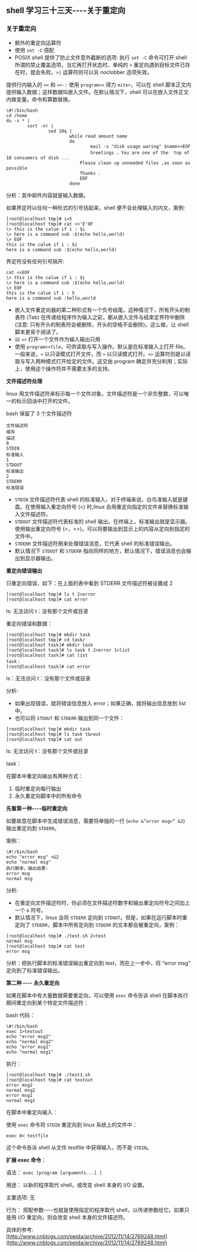 ## shell 学习三十三天----关于重定向

### 关于重定向

- 额外的重定向运算符
- 使用 `set -C` 搭配
- POSIX shell 提供了防止文件意外截断的选项: 执行 `set -C` 命令可打开 shell 所谓的禁止覆盖选项，当它再打开状态时，单纯的 `>` 重定向遇到目标文件已存在时，就会失败。`>|` 运算符则可以另 noclobber 选项失效。
 
提供行内输入的 `<<` 和 `<<-:` 使用 `program<<` 得力 `miter`，可以在 shell 脚本正文内提供输入数据；这样数据叫嵌入文件。在默认情况下，shell 可以在嵌入文件正文内做变量。命令和算数替换。

```
\#!/bin/bash
cd /home
du -s * |
        sort -nr |
                sed 10q |
                        while read amount name
                        do
                                mail -s "disk usage waring" $name<<EOF
                                Greetings ，You are one of the  top of 10 consumers of disk ...
                            Please clean up unneeded files ,as soon as possible
                            Thanks .
                            EOF
                        done
```
 
分析：其中邮件内容就是输入数据。
 
如果界定符以任何一种形式的引号括起来，shell 便不会处理输入的内文，案例:

```
[root@localhost tmp]# i=5
[root@localhost tmp]# cat <<'E'OF
\> this is the calue if i : $i
\> here is a command sub :$(echo hello,world)
\> EOF
this is the calue if i : $i
here is a command sub :$(echo hello,world)
```

界定符没有任何引号隔开:

```
cat <<EOF
\> this is the calue if i : $i
\> here is a command sub :$(echo hello,world)
\> EOF
this is the calue if i : 5
here is a command sub :hello,world
```

- 嵌入文件重定向器的第二种形式有一个负号结尾。这种情况下，所有开头的制表符 (Tab) 在传递给程序作为输入之前，都从嵌入文件与结束定界符中删除 (注意: 只有开头的制表符会被删除，开头的空格不会删除)。这么做，让 shell 脚本更易于阅读了。
- 以 `<>` 打开一个文件作为输入输出只用
- 使用 `program<>file`，可供读取与写入操作。默认是在标准输入上打开 file。一般来说，`<` 以只读模式打开文件，而 `>` 以只读模式打开。`<>` 运算符则是以读取与写入两种模式打开给定的文件。这交由 program 确定并充分利用；实际上，使用这个操作符并不需要太多的支持。
 
**文件描述符处理**

linux 用文件描述符来标示每一个文件对象。文件描述符是一个非负整数，可以唯一的标示回话中打开的文件。
 
bash 保留了 3 个文件描述符

```
文件描述符
缩写
描述
0
STDIN
标准输入
1
STDOUT
标准输出
2
STDERR
标准错误
```
 
- `STDIN` 文件描述符代表 shell 的标准输入，对于终端来说，白鸟准输入就是键盘。在使用输入重定向符号 (<) 时,linux 会用重定向指定的文件来替换标准输入文件描述符。
- `STDOUT` 文件描述符代表标准的 shell 输出。在终端上，标准输出就是显示器。使用输出重定向符号 (>，>>)，可以将要输出到显示上的内容从定向到指定的文件中。 
- `STDERR` 文件描述符用来处理错误消息，它代表 shell 的标准错误输出。
- 默认情况下 `STDOUT` 和 `STDERR` 指向同样的地方，默认情况下，错误消息也会输出到显示器输出。
 
**重定向错误输出**

只重定向错误，如下：在上面的表中看到 STDERR 文件描述符被设置成 2

```
[root@localhost tmp]# ls t 2>error
[root@localhost tmp]# cat error 
```

ls: 无法访问 t：没有那个文件或目录

重定向错误和数据：

```
[root@localhost tmp]# mkdir task
[root@localhost tmp]# cd task/
[root@localhost task]# mkdir task
[root@localhost task]# ls task t 2>error 1>list
[root@localhost task]# cat list
task：
[root@localhost task]# cat error 
```

ls：无法访问 t：没有那个文件或目录

分析: 

- 如果出现错误，就将错误信息放入 error；如果正确，就将输出信息放到 list 中。
- 也可以将 `STDOUT` 和 `STDERR` 输出到同一个文件：

```
[root@localhost tmp]# mkdir task
[root@localhost tmp]# ls task t&>out
[root@localhost tmp]# cat out       
```

ls: 无法访问 t：没有那个文件或目录

task：

在脚本中重定向输出有两种方式：

1. 临时重定向每行输出
2. 永久重定向脚本中的所有命令
 
**先看第一种----临时重定向**

如要故意在脚本中生成错误消息，需要将单独的一行 (`echo &”error msg>” &2`) 输出重定向到 `STDERR`。

案例：

```
\#!/bin/bash
echo "error msg" >&2
echo "normal msg"
执行脚本，输出结果:
error msg
normal msg
```

分析: 

- 在重定向文件描述符时，你必须在文件描述符数字和输出重定向符号之间加上一个 `&` 符号。
- 默认情况下，linux 会将 `STDERR` 定向到 `STDOUT`。但是，如果在运行脚本时重定向了 `STDERR`，脚本中所有定向到 `STDERR` 的文本都会被重定向，案例：

``` 
[root@localhost tmp]# ./test.sh 2>test
normal msg
[root@localhost tmp]# cat test
error msg
```

分析：把执行脚本的标准错误输出重定向到 test，而在上一步中，将 “error msg” 定向到了标准错误输出。
 
**第二种 ---- 永久重定向**

如果在脚本中有大量数据需要重定向，可以使用 `exec` 命令告诉 shell 在脚本执行期间重定向到某个特定文件描述符：

bash 代码：

```
\#!/bin/bash
exec 1>testout
echo "error msg2"
echo "normal msg2"
echo "error msg1"
echo "normal msg1"
```

执行：

```
[root@localhost tmp]# ./test1.sh  
[root@localhost tmp]# cat testout 
error msg2
normal msg2
error msg1
normal msg1
```
 
在脚本中重定向输入：

使用 `exec` 命令将 `STDIN` 重定向到 linux 系统上的文件中：

`exec 0< testfile`

这个命令告诉 shell 从文件 testfile 中获得输入，而不是 `STDIN`。
 
**扩展 exec 命令**：

语法：
`exec [program [arguments...] ]`

用途：
以新的程序取代 shell，或改变 shell 本身的 I/O 设置。

主要选项:
无

行为：
搭配参数----也就是使用指定的程序取代 shell，以传递参数给它。如果只是用 I/O 重定向，则会改变 shell 本身的文件描述符。
 
具体的参考:
[http://www.cnblogs.com/peida/archive/2012/11/14/2769248.html](http://www.cnblogs.com/peida/archive/2012/11/14/2769248.html)